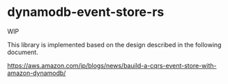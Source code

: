 # dynamodb-event-store-rs

WIP

This library is implemented based on the design described in the following document.

https://aws.amazon.com/jp/blogs/news/bauild-a-cqrs-event-store-with-amazon-dynamodb/
